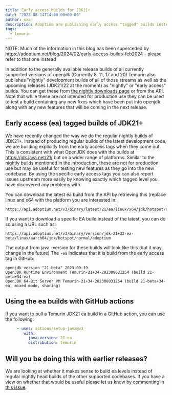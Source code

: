 ```yaml
---
title: Early access builds for JDK21+
date: "2023-08-14T14:00:00+00:00"
author: sxa
description: Adoptium are publishing early access "tagged" builds instead of nightlies for JDK21+
tags:
  - temurin
---
```


NOTE: Much of the information in this blog has been superceded by
https://adoptium.net/blog/2024/02/early-access-builds-feb2024 - please refer
to that one instead

In addition to the generally available release builds of all currently supported
versions of openjdk (Currently 8, 11, 17 and 20) Temurin also publishes "nightly"
development builds of all of those streams as well as the upcoming releases (JDK21/22
at the moment) as "nightly" or "early access" builds. You can get these from
[the nightly downloads page](https://adoptium.net/temurin/nightly/?version=21)
or from the API. Note that while these are
not intended for production use they can be used to test a build containing any
new fixes which have been put into openjdk along with any new features that
will be coming in the next release.

## Early access (ea) tagged builds of JDK21+

We have recently changed the way we do the regular nightly builds of JDK21+.
Instead of producing regular builds of the latest development code, we are
building explicitly from the early access tags when they come out.  This is
consistent with what OpenJDK does with the builds at
https://jdk.java.net/21/ but on a wider range of platforms.  Similar to the
nightly builds mentioned in the introduction, these are not for production
use but may be useful for testing new features as they go into the new
codebase.  By using the specific early access tags you can also report
issues upstream more easily by knowing exactly which tagged level you have
discovered any problems with.

You can download the latest ea build from the API by retrieving this (replace
linux and x64 with the platform you are interested in:

```text
https://api.adoptium.net/v3/binary/latest/21/ea/linux/x64/jdk/hotspot/normal/adoptium
```

If you want to download a specific EA build instead of the latest, you can
do so using a URL such as:

```text
https://api.adoptium.net/v3/binary/version/jdk-21+32-ea-beta/linux/aarch64/jdk/hotspot/normal/adoptium
```

The output from java -version for these builds will look like this (but it
may change in the future) The `-ea` indicates that it is build from the
early access tag in GitHub:

```output
openjdk version "21-beta" 2023-09-19
OpenJDK Runtime Environment Temurin-21+34-202308031254 (build 21-beta+34-ea)
OpenJDK 64-Bit Server VM Temurin-21+34-202308031254 (build 21-beta+34-ea, mixed mode, sharing)
```

## Using the ea builds with GitHub actions

If you want to pull a Temurin JDK21 ea build in a GitHub action, you can use
the following:

```yaml
     - uses: actions/setup-java@v3
        with:
          java-version: 21-ea
          distribution: temurin
```

## Will you be doing this with earlier releases?

We are looking at whether it makes sense to build ea levels instead of
regular nightly head builds of the other supported codebases. If you have a
view on whether that would be useful please let us know by commenting in
[this issue](https://github.com/adoptium/temurin-build/issues/3450).
